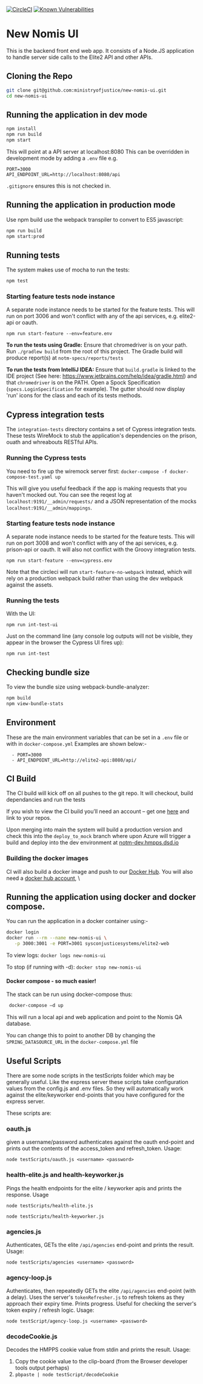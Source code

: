 [![CircleCI](https://circleci.com/gh/ministryofjustice/new-nomis-ui/tree/main.svg?style=svg)](https://circleci.com/gh/ministryofjustice/new-nomis-ui)
[![Known Vulnerabilities](https://snyk.io/test/github/ministryofjustice/new-nomis-ui/badge.svg)](https://snyk.io/test/github/ministryofjustice/new-nomis-ui)

# New Nomis UI

This is the backend front end web app. It consists of a Node.JS application to handle server side calls
to the Elite2 API and other APIs.

## Cloning the Repo

```bash
git clone git@github.com:ministryofjustice/new-nomis-ui.git
cd new-nomis-ui
```

## Running the application in dev mode

```bash
npm install
npm run build
npm start
```

This will point at a API server at localhost:8080 This can be overridden in development mode by adding a `.env`
file e.g.

```properties
PORT=3000
API_ENDPOINT_URL=http://localhost:8080/api
```

`.gitignore` ensures this is not checked in.

## Running the application in production mode

Use npm build use the webpack transpiler to convert to ES5 javascript:

```bash
npm run build
npm start:prod
```

## Running tests

The system makes use of mocha to run the tests:

```bash
npm test
```

### Starting feature tests node instance

A separate node instance needs to be started for the feature tests. This will run on port 3006 and won't conflict
with any of the api services, e.g. elite2-api or oauth.

`npm run start-feature --env=feature.env`

**To run the tests using Gradle:**
Ensure that chromedriver is on your path. Run `./gradlew build` from the root of this project.
The Gradle build will produce report(s) at `notm-specs/reports/tests`

**To run the tests from IntelliJ IDEA:**
Ensure that `build.gradle` is linked to the IDE project (See here: https://www.jetbrains.com/help/idea/gradle.html)
and that `chromedriver` is on the PATH. Open a Spock Specification
(`specs.LoginSpecification` for example). The gutter should
now display 'run' icons for the class and each of its tests methods.

## Cypress integration tests

The `integration-tests` directory contains a set of Cypress integration tests.
These tests WireMock to stub the application's dependencies on the prison, ouath and whreabouts RESTful APIs.

### Running the Cypress tests

You need to fire up the wiremock server first:
```docker-compose -f docker-compose-test.yaml up```

This will give you useful feedback if the app is making requests that you haven't mocked out. You can see
the reqest log at `localhost:9191/__admin/requests/` and a JSON representation of the mocks `localhost:9191/__admin/mappings`.

### Starting feature tests node instance

A separate node instance needs to be started for the feature tests. This will run on port 3008 and won't conflict
with any of the api services, e.g. prison-api or oauth. It will also not conflict with the Groovy integration tests.

```npm run start-feature --env=cypress.env```

Note that the circleci will run `start-feature-no-webpack` instead, which will rely on a production webpack build
rather than using the dev webpack against the assets.

### Running the tests

With the UI:
```
npm run int-test-ui
```

Just on the command line (any console log outputs will not be visible, they appear in the browser the Cypress UI fires up):
```
npm run int-test
```

## Checking bundle size

To view the bundle size using webpack-bundle-analyzer:

```bash
npm build
npm view-bundle-stats
```

## Environment

These are the main environment variables that can be set in a `.env` file
or with in `docker-compose.yml` Examples are shown below:-

      - PORT=3000
      - API_ENDPOINT_URL=http://elite2-api:8080/api/



## CI Build

The CI build will kick off on all pushes to the git repo. It will checkout, build dependancies and run the tests

If you wish to view the CI build you’ll need an account – get one [here](https://circleci.com/signup/)
and link to your repos.

Upon merging into main the system will build a production version and check this into the `deploy_to_mock` branch where upon
Azure will trigger a build and deploy into the dev environment at [notm-dev.hmpps.dsd.io](https://notm-dev.hmpps.dsd.io)

### Building the docker images

CI will also build a docker image and push to our [Docker Hub](https://hub.docker.com/u/ministryofjustice/).
You will also need a [docker hub account](https://hub.docker.com/?next=https%3A%2F%2Fhub.docker.com%2F), \

## Running the application using docker and docker compose.

You can run the application in a docker container using:-

```bash
docker login
docker run --rm --name new-nomis-ui \
   -p 3000:3001 -e PORT=3001 sysconjusticesystems/elite2-web
```

To view logs:
`docker logs new-nomis-ui`

To stop (if running with -d):
`docker stop new-nomis-ui`

#### Docker compose - so much easier!

The stack can be run using docker-compose thus:

```bash
 docker-compose –d up
```

This will run a local api and web application and point to the Nomis QA database.

You can change this to point to another DB
by changing the `SPRING_DATASOURCE_URL` in the `docker-compose.yml` file

## Useful Scripts

There are some node scripts in the testScripts folder which may be generally useful. Like the express
server these scripts take configuration values from the config.js and .env files. So they will automatically
work against the elite/keyworker end-points that you have configured for the express server.

These scripts are:

### oauth.js

given a username/password authenticates against the oauth end-point and prints out the contents of the access_token and
refresh_token. Usage:

`node testScripts/oauth.js <username> <password>`

### health-elite.js and health-keyworker.js

Pings the health endpoints for the elite / keyworker apis and prints the response. Usage

`node testScripts/health-elite.js`

`node testScripts/health-keyworker.js`

### agencies.js

Authenticates, GETs the elite `/api/agencies` end-point and prints the result. Usage:

`node testScripts/agencies <username> <password>`

### agency-loop.js

Authenticates, then repeatedly GETs the elite `/api/agencies` end-point (with a delay). Uses the server's
`tokenRefresher.js` to refresh tokens as they approach their expiry time. Prints progress.
Useful for checking the server's token expiry / refresh logic. Usage:

`node testScript/agency-loop.js <username> <password>`

### decodeCookie.js

Decodes the HMPPS cookie value from stdin and prints the result. Usage:

1. Copy the cookie value to the clip-board (from the Browser developer tools output perhaps)
2. `pbpaste | node testScript/decodeCookie`
